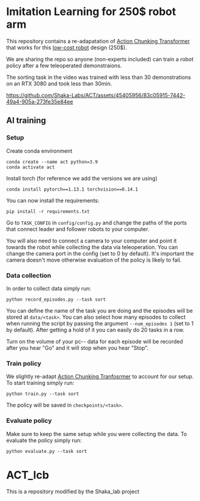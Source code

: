# Imitation Learning for 250$ robot arm
This repository contains a re-adapatation of [Action Chunking Transformer](https://github.com/tonyzhaozh/act/tree/main) that works for this [low-cost robot](https://github.com/AlexanderKoch-Koch/low_cost_robot) design (250$). 

We are sharing the repo so anyone (non-experts included) can train a robot policy after a few teleoperated demonstraions.

The sorting task in the video was trained with less than 30 demonstrations on an RTX 3080 and took less than 30min.

https://github.com/Shaka-Labs/ACT/assets/45405956/83c05915-7442-49a4-905a-273fe35e84ee


## AI training
### Setup
Create conda environment
~~~
conda create --name act python=3.9
conda activate act
~~~

Install torch (for reference we add the versions we are using)
~~~
conda install pytorch==1.13.1 torchvision==0.14.1
~~~

You can now install the requirements:
~~~
pip install -r requirements.txt
~~~

Go to `TASK_CONFIG` in `config/config.py` and change the paths of the ports that connect leader and follower robots to your computer. 

You will also need to connect a camera to your computer and point it towards the robot while collecting the data via teleoperation. You can change the camera port in the config (set to 0 by default). It's important the camera doesn't move otherwise evaluation of the policy is likely to fail. 

### Data collection
In order to collect data simply run:
~~~
python record_episodes.py --task sort
~~~
You can define the name of the task you are doing and the episodes will be stored at `data/<task>`. You can also select how many episodes to collect when running the script by passing the argument `--num_episodes 1` (set to 1 by default). After getting a hold of it you can easily do 20 tasks in a row.

Turn on the volume of your pc-- data for each episode will be recorded after you hear "Go" and it will stop when you hear "Stop".

### Train policy
We slightly re-adapt [Action Chunking Tranfosrmer](https://github.com/tonyzhaozh/act/tree/main) to account for our setup. To start training simply run:
~~~
python train.py --task sort
~~~
The policy will be saved in `checkpoints/<task>`.

### Evaluate policy
Make sure to keep the same setup while you were collecting the data. To evaluate the policy simply run:
~~~
python evaluate.py --task sort
~~~
# ACT_lcb
This is a repository modified by the Shaka_lab project
